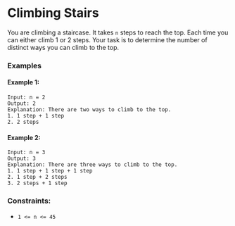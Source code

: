 # Climbing Stairs

You are climbing a staircase. It takes `n` steps to reach the top. Each time you can either climb 1 or 2 steps. Your task is to determine the number of distinct ways you can climb to the top.

### Examples

#### Example 1:
```
Input: n = 2
Output: 2
Explanation: There are two ways to climb to the top.
1. 1 step + 1 step
2. 2 steps
```

#### Example 2:
```
Input: n = 3
Output: 3
Explanation: There are three ways to climb to the top.
1. 1 step + 1 step + 1 step
2. 1 step + 2 steps
3. 2 steps + 1 step
```

### Constraints:
* `1 <= n <= 45`